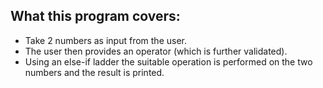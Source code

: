 What this program covers:
-------------------------

- Take 2 numbers as input from the user.
- The user then provides an operator (which is further validated).
- Using an else-if ladder the suitable operation is performed on the two numbers and the result is printed.